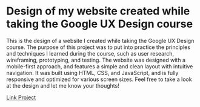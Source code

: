 # Design of my website created while taking the Google UX Design course
This is the design of a website I created while taking the Google UX Design course. The purpose of this project was to put into practice the principles and techniques I learned during the course, such as user research, wireframing, prototyping, and testing. The website was designed with a mobile-first approach, and features a simple and clean layout with intuitive navigation. It was built using HTML, CSS, and JavaScript, and is fully responsive and optimized for various screen sizes. Feel free to take a look at the design and let me know your thoughts!

[Link Project](https://distinct-legend-dd2.notion.site/Portfolio-Site-2023-e3825494f49242039cc0b64b441d7729)
